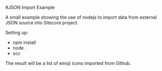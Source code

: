 #JSON Import Example

A small example showing the use of nodejs to import data from external JSON source into Sitecore project.

Setting up:

  * npm install
  * node .
  * scc
  
The result will be a list of emoji icons imported from Github.
